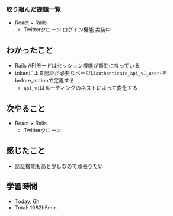 ### 取り組んだ課題一覧
- React × Rails
  - Twitterクローン ログイン機能 実装中
## わかったこと
- Rails APIモードはセッション機能が無効になっている
- tokenによる認証が必要なページは`authenticate_api_v1_user!`をbefore_actionで定義する
  - `api_v1`はルーティングのネストによって変化する
## 次やること
- React × Rails
  - Twitterクローン
## 感じたこと
- 認証機能もあと少しなので頑張りたい
## 学習時間
- Today: 6h
- Total: 1082h5min